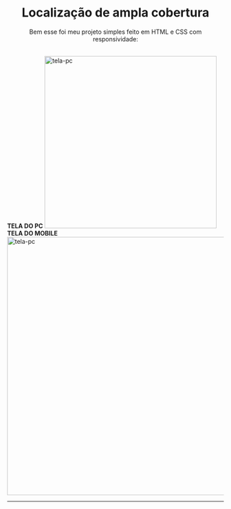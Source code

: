 <h1 align="center">Localização de ampla cobertura</h1>

<p align="center">Bem esse foi meu projeto simples feito em HTML e CSS com responsividade:</p>
<br>
<b>TELA DO PC</b>
<img src="https://github.com/leinadd18/primeiro-projeto/blob/master/img/Desktop.png?raw=true" alt="tela-pc" height="400px">
<br>
  <b>TELA DO MOBILE</b>
  <img src="https://github.com/leinadd18/primeiro-projeto/blob/master/img/mobile.png?raw=true" alt="tela-pc" height="600px">
  <hr>
